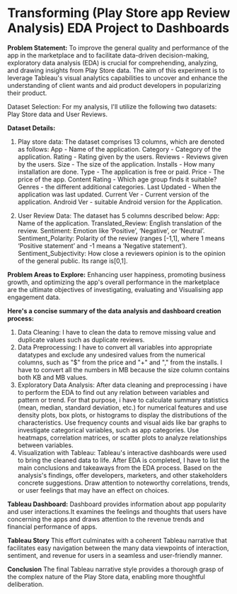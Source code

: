 # **Transforming (Play Store app Review Analysis) EDA Project to Dashboards**
**Problem Statement:** To improve the general quality and performance of the app in the marketplace and to facilitate data-driven decision-making, exploratory data analysis (EDA) is crucial for comprehending, analyzing, and drawing insights from Play Store data.
The aim of this experiment is to leverage Tableau's visual analytics capabilities to uncover and enhance the understanding of client wants and aid product developers in popularizing their product.

Dataset Selection:
For my analysis, I'll utilize the following two datasets: Play Store data and User Reviews. 

**Dataset Details:**
1. Play store data:
The dataset comprises 13 columns, which are denoted as follows:
App - Name of the application.
Category - Category of the application.
Rating - Rating given by the users.
Reviews - Reviews given by the users.
Size - The size of the application.
Installs - How many installation are done.
Type - The application is free or paid.
Price - The price of the app.
Content Rating - Which age group finds it suitable?
Genres - the different additional categories.
Last Updated - When the application was last updated.
Current Ver - Current version of the application.
Android Ver - suitable Android version for the Application.

2. User Review Data:
The dataset has 5 columns described below:
App: Name of the application.
Translated_Review: English translation of the review.
Sentiment: Emotion like ‘Positive’, ‘Negative’, or ‘Neutral’.
Sentiment_Polarity: Polarity of the review (ranges [-1,1], where 1 means ‘Positive statement’ and -1 means a ‘Negative statement’).
Sentiment_Subjectivity: How close a reviewers opinion is to the opinion of the general public. Its range is[0,1].

**Problem Areas to Explore:**
Enhancing user happiness, promoting business growth, and optimizing the app's overall performance in the marketplace are the ultimate objectives of investigating, evaluating and Visualising app engagement data.


**Here's a concise summary of the data analysis and dashboard creation process:**
1. Data Cleaning: I have to clean the data to remove missing value and duplicate values such as duplicate reviews.
2. Data Preprocessing: I have to convert all variables into appropriate datatypes and exclude any undesired values from the numerical columns, such as "$" from the price and "+" and "," from the installs. I have to convert all the numbers in MB because the size column contains both KB and MB values.
3. Exploratory Data Analysis: After data cleaning and preprocessing i have to perform the EDA to find out any relation between variables and pattern or trend. For that purpose, i have to calculate summary statistics (mean, median, standard deviation, etc.) for numerical features and use density plots, box plots, or histograms to display the distributions of the characteristics. Use frequency counts and visual aids like bar graphs to investigate categorical variables, such as app categories. Use heatmaps, correlation matrices, or scatter plots to analyze relationships between variables.
4. Visualization with Tableau: Tableau's interactive dashboards were used to bring the cleaned data to life. After EDA is completed, I have to list the main conclusions and takeaways from the EDA process. Based on the analysis's findings, offer developers, marketers, and other stakeholders concrete suggestions. Draw attention to noteworthy correlations, trends, or user feelings that may have an effect on choices.

**Tableau Dashboard:**
Dashboard provides information about app popularity and user interactions.It examines the feelings and thoughts that users have concerning the apps and draws attention to the revenue trends and financial performance of apps.

**Tableau Story**
This effort culminates with a coherent Tableau narrative that facilitates easy navigation between the many data viewpoints of interaction, sentiment, and revenue for users in a seamless and user-friendly manner.

**Conclusion**
The final Tableau narrative style provides a thorough grasp of the complex nature of the Play Store data, enabling more thoughtful deliberation.



